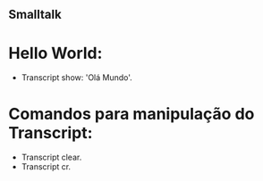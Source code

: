## **Smalltalk**
# Hello World:

- Transcript show: 'Olá Mundo'.

# Comandos para manipulação do Transcript:

- Transcript clear.
- Transcript cr.
